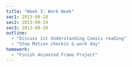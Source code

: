 ```yaml
---
title: "Week 3: Work Week"
sec1: 2013-09-18
sec2: 2013-09-19
sec3: 2013-09-20
outline:
  - "Discuss 1st Understanding Comics reading"
  - "Stop Motion checkin & work day"
homework:
  - "Finish Animated Frame Project"
---
```


